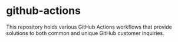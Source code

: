 # github-actions
This repository holds various GitHub Actions workflows that provide solutions to both common and unique GitHub customer inquiries. 
